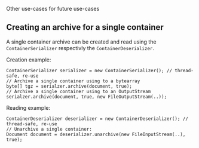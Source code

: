 Other use-cases for future use-cases 

## Creating an archive for a single container
A single container archive can be created and read using the `ContainerSerializer` respectivly the `ContainerDeserializer`.

Creation example:

    ContainerSerializer serializer = new ContainerSerializer(); // thread-safe, re-use
	// Archive a single container using to a bytearray
    byte[] tgz = serialzer.archive(document, true);
	// Archive a single container using to an OutputStream
    serialzer.archive(document, true, new FileOutputStream(..));

Reading example:

    ContainerDeserializer deserializer = new ContainerDeserializer(); // thread-safe, re-use
	// Unarchive a single container:
    Document document = deserializer.unarchive(new FileInputStream(..), true);
